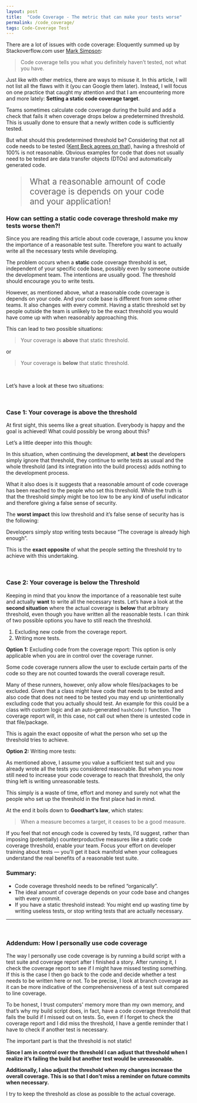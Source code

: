 ```yaml
---
layout: post
title:  "Code Coverage - The metric that can make your tests worse"
permalink: /code_coverage/
tags: Code-Coverage Test
---
```


There are a lot of issues with code coverage: Eloquently summed up by Stackoverflow.com user [Mark Simpson](https://stackoverflow.com/questions/695811/pitfalls-of-code-coverage/695888#695888):

> Code coverage tells you what you definitely haven’t tested, not what you have.

Just like with other metrics, there are ways to misuse it. In this article, I will not list all the flaws with it (you can Google them later). Instead, I will focus on one practice that caught my attention and that I am encountering more and more lately: **Setting a static code coverage target**.

Teams sometimes calculate code coverage during the build and add a check that fails it when coverage drops below a predetermined threshold. This is usually done to ensure that a newly written code is sufficiently tested.

But what should this predetermined threshold be?
Considering that not all code needs to be tested ([Kent Beck agrees on that](https://stackoverflow.com/questions/153234/how-deep-are-your-unit-tests/153565#153565)), having a threshold of 100% is not reasonable. Obvious examples for code that does not usually need to be tested are data transfer objects (DTOs) and automatically generated code.

<blockquote style="font-size: 1.4rem; margin: revert">
What a reasonable amount of code coverage is depends on your code and your application!
</blockquote>

### How can setting a static code coverage threshold make my tests worse then?!
Since you are reading this article about code coverage, I assume you know the importance of a reasonable test suite. Therefore you want to actually write all the necessary tests while developing.

The problem occurs when a **static** code coverage threshold is set, independent of your specific code base, possibly even by someone outside the development team. The intentions are usually good. The threshold should encourage you to write tests.

However, as mentioned above, what a reasonable code coverage is depends on your code. And your code base is different from some other teams. It also changes with every commit. Having a static threshold set by people outside the team is unlikely to be the exact threshold you would have come up with when reasonably approaching this.


This can lead to two possible situations:
> Your coverage is **above** that static threshold.

or
> Your coverage is **below** that static threshold.

<br>

Let’s have a look at these two situations:

<br>

### Case 1: Your coverage is above the threshold
At first sight, this seems like a great situation. Everybody is happy and the goal is achieved! What could possibly be wrong about this?

Let’s a little deeper into this though:

In this situation, when continuing the development, **at best** the developers simply ignore that threshold, they continue to write tests as usual and the whole threshold (and its integration into the build process) adds nothing to the development process.

What it also does is it suggests that a reasonable amount of code coverage has been reached to the people who set this threshold. While the truth is that the threshold simply might be too low to be any kind of useful indicator and therefore giving a false sense of security.

The **worst impact** this low threshold and it’s false sense of security has is the following:

Developers simply stop writing tests because “The coverage is already high enough”.

This is the **exact opposite** of what the people setting the threshold try to achieve with this undertaking.

<br>

### Case 2: Your coverage is below the Threshold

Keeping in mind that you know the importance of a reasonable test suite and actually **want** to write all the necessary tests. Let’s have a look at the **second situation** where the actual coverage is **below** that arbitrary threshold, even though you have written all the reasonable tests.
I can think of two possible options you have to still reach the threshold.

1. Excluding new code from the coverage report.
2. Writing more tests.

**Option 1:** Excluding code from the coverage report:
This option is only applicable when you are in control over the coverage runner.

Some code coverage runners allow the user to exclude certain parts of the code so they are not counted towards the overall coverage result.

Many of these runners, however, only allow whole files/packages to be excluded. Given that a class might have code that needs to be tested and also code that does not need to be tested you may end up unintentionally excluding code that you actually should test. An example for this could be a class with custom logic and an auto-generated `hashCode()` function. The coverage report will, in this case, not call out when there is untested code in that file/package.

This is again the exact opposite of what the person who set up the threshold tries to achieve.

**Option 2:** Writing more tests:

As mentioned above, I assume you value a sufficient test suit and you already wrote all the tests you considered reasonable. But when you now still need to increase your code coverage to reach that threshold, the only thing left is writing unreasonable tests.

This simply is a waste of time, effort and money and surely not what the people who set up the threshold in the first place had in mind.

At the end it boils down to **Goodhart’s law**, which states:
> When a measure becomes a target, it ceases to be a good measure.

If you feel that not enough code is covered by tests, I’d suggest, rather than imposing (potentially) counterproductive measures like a static code coverage threshold, enable your team.
Focus your effort on developer training about tests — you’ll get it back manifold when your colleagues understand the real benefits of a reasonable test suite.

### Summary:
- Code coverage threshold needs to be refined “organically”.
- The ideal amount of coverage depends on your code base and changes with every commit.
- If you have a static threshold instead: You might end up wasting time by writing useless tests, or stop writing tests that are actually necessary.


-----

<br>

### Addendum: How I personally use code coverage
The way I personally use code coverage is by running a build script with a test suite and coverage report after I finished a story. After running it, I check the coverage report to see if I might have missed testing something. If this is the case I then go back to the code and decide whether a test needs to be written here or not.
To be precise, I look at branch coverage as it can be more indicative of the comprehensiveness of a test suit compared to line coverage.

To be honest, I trust computers' memory more than my own memory, and that’s why my build script does, in fact, have a code coverage threshold that fails the build if I missed out on tests. So, even if I forget to check the coverage report and I did miss the threshold, I have a gentle reminder that I have to check if another test is necessary.

The important part is that the threshold is not static!

**Since I am in control over the threshold I can adjust that threshold when I realize it’s failing the build but another test would be unreasonable.**

**Additionally, I also  adjust the threshold when my changes increase the overall coverage. This is so that I don’t miss a reminder on future commits when necessary.**

I try to keep the threshold as close as possible to the actual coverage.

